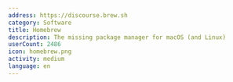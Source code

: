 ```yaml
---
address: https://discourse.brew.sh
category: Software
title: Homebrew
description: The missing package manager for macOS (and Linux)
userCount: 2486
icon: homebrew.png
activity: medium
language: en
---
```

